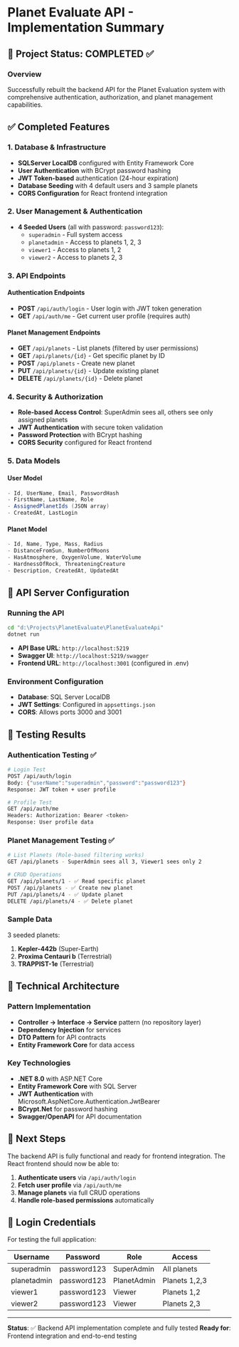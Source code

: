 # Planet Evaluate API - Implementation Summary

## 🎯 Project Status: **COMPLETED** ✅

### Overview
Successfully rebuilt the backend API for the Planet Evaluation system with comprehensive authentication, authorization, and planet management capabilities.

## ✅ Completed Features

### 1. Database & Infrastructure
- **SQLServer LocalDB** configured with Entity Framework Core
- **User Authentication** with BCrypt password hashing
- **JWT Token-based** authentication (24-hour expiration)
- **Database Seeding** with 4 default users and 3 sample planets
- **CORS Configuration** for React frontend integration

### 2. User Management & Authentication
- **4 Seeded Users** (all with password: `password123`):
  - `superadmin` - Full system access
  - `planetadmin` - Access to planets 1, 2, 3
  - `viewer1` - Access to planets 1, 2
  - `viewer2` - Access to planets 2, 3

### 3. API Endpoints

#### Authentication Endpoints
- **POST** `/api/auth/login` - User login with JWT token generation
- **GET** `/api/auth/me` - Get current user profile (requires auth)

#### Planet Management Endpoints
- **GET** `/api/planets` - List planets (filtered by user permissions)
- **GET** `/api/planets/{id}` - Get specific planet by ID
- **POST** `/api/planets` - Create new planet
- **PUT** `/api/planets/{id}` - Update existing planet
- **DELETE** `/api/planets/{id}` - Delete planet

### 4. Security & Authorization
- **Role-based Access Control**: SuperAdmin sees all, others see only assigned planets
- **JWT Authentication** with secure token validation
- **Password Protection** with BCrypt hashing
- **CORS Security** configured for React frontend

### 5. Data Models

#### User Model
```csharp
- Id, UserName, Email, PasswordHash
- FirstName, LastName, Role
- AssignedPlanetIds (JSON array)
- CreatedAt, LastLogin
```

#### Planet Model
```csharp
- Id, Name, Type, Mass, Radius
- DistanceFromSun, NumberOfMoons
- HasAtmosphere, OxygenVolume, WaterVolume
- HardnessOfRock, ThreateningCreature
- Description, CreatedAt, UpdatedAt
```

## 🚀 API Server Configuration

### Running the API
```bash
cd "d:\Projects\PlanetEvaluate\PlanetEvaluateApi"
dotnet run
```

- **API Base URL**: `http://localhost:5219`
- **Swagger UI**: `http://localhost:5219/swagger`
- **Frontend URL**: `http://localhost:3001` (configured in .env)

### Environment Configuration
- **Database**: SQL Server LocalDB
- **JWT Settings**: Configured in `appsettings.json`
- **CORS**: Allows ports 3000 and 3001

## 🧪 Testing Results

### Authentication Testing ✅
```bash
# Login Test
POST /api/auth/login
Body: {"userName":"superadmin","password":"password123"}
Response: JWT token + user profile

# Profile Test  
GET /api/auth/me
Headers: Authorization: Bearer <token>
Response: User profile data
```

### Planet Management Testing ✅
```bash
# List Planets (Role-based filtering works)
GET /api/planets - SuperAdmin sees all 3, Viewer1 sees only 2

# CRUD Operations
GET /api/planets/1 - ✅ Read specific planet
POST /api/planets - ✅ Create new planet  
PUT /api/planets/4 - ✅ Update planet
DELETE /api/planets/4 - ✅ Delete planet
```

### Sample Data
3 seeded planets:
1. **Kepler-442b** (Super-Earth)
2. **Proxima Centauri b** (Terrestrial) 
3. **TRAPPIST-1e** (Terrestrial)

## 🔧 Technical Architecture

### Pattern Implementation
- **Controller → Interface → Service** pattern (no repository layer)
- **Dependency Injection** for services
- **DTO Pattern** for API contracts
- **Entity Framework Core** for data access

### Key Technologies
- **.NET 8.0** with ASP.NET Core
- **Entity Framework Core** with SQL Server
- **JWT Authentication** with Microsoft.AspNetCore.Authentication.JwtBearer
- **BCrypt.Net** for password hashing
- **Swagger/OpenAPI** for API documentation

## 🎯 Next Steps

The backend API is fully functional and ready for frontend integration. The React frontend should now be able to:

1. **Authenticate users** via `/api/auth/login`
2. **Fetch user profile** via `/api/auth/me` 
3. **Manage planets** via full CRUD operations
4. **Handle role-based permissions** automatically

## 📝 Login Credentials

For testing the full application:

| Username | Password | Role | Access |
|----------|----------|------|---------|
| superadmin | password123 | SuperAdmin | All planets |
| planetadmin | password123 | PlanetAdmin | Planets 1,2,3 |
| viewer1 | password123 | Viewer | Planets 1,2 |
| viewer2 | password123 | Viewer | Planets 2,3 |

---

**Status**: ✅ Backend API implementation complete and fully tested
**Ready for**: Frontend integration and end-to-end testing
